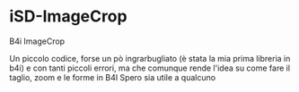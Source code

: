 # iSD-ImageCrop
B4i ImageCrop

Un piccolo codice, forse un pò ingrarbugliato (è stata la mia prima libreria in b4i) e con tanti piccoli errori, ma che comunque rende l'idea su come fare il taglio, zoom e le forme in B4I
Spero sia utile a qualcuno
